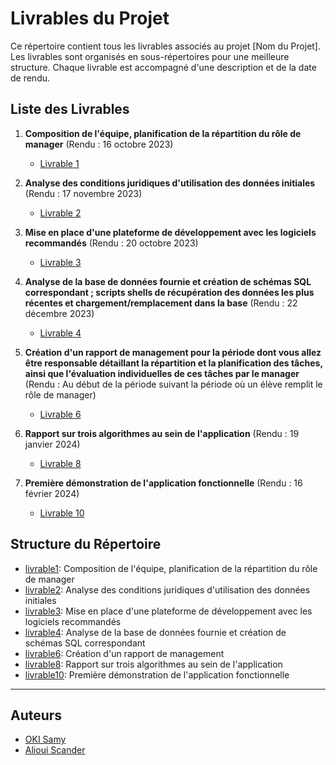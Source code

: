 # Livrables du Projet 

Ce répertoire contient tous les livrables associés au projet [Nom du Projet]. Les livrables sont organisés en sous-répertoires pour une meilleure structure. Chaque livrable est accompagné d'une description et de la date de rendu.

## Liste des Livrables

1. **Composition de l'équipe, planification de la répartition du rôle de manager** (Rendu : 16 octobre 2023)
   - [Livrable 1](./livrable1/README.md)

2. **Analyse des conditions juridiques d'utilisation des données initiales** (Rendu : 17 novembre 2023)
   - [Livrable 2](./livrable2/README.md)

3. **Mise en place d'une plateforme de développement avec les logiciels recommandés** (Rendu : 20 octobre 2023)
   - [Livrable 3](./livrable3/README.md)

4. **Analyse de la base de données fournie et création de schémas SQL correspondant ; scripts shells de récupération des données les plus récentes et chargement/remplacement dans la base** (Rendu : 22 décembre 2023)
   - [Livrable 4](./livrable4/README.md)


6. **Création d'un rapport de management pour la période dont vous allez être responsable détaillant la répartition et la planification des tâches, ainsi que l'évaluation individuelles de ces tâches par le manager** (Rendu : Au début de la période suivant la période où un élève remplit le rôle de manager)
   - [Livrable 6](./livrable6/README.md)


8. **Rapport sur trois algorithmes au sein de l'application** (Rendu : 19 janvier 2024)
   - [Livrable 8](./livrable8/README.md)

10. **Première démonstration de l'application fonctionnelle** (Rendu : 16 février 2024)
    - [Livrable 10](./livrable10/README.md)

## Structure du Répertoire

- [livrable1](./livrable1/): Composition de l'équipe, planification de la répartition du rôle de manager
- [livrable2](./livrable2/): Analyse des conditions juridiques d'utilisation des données initiales
- [livrable3](./livrable3/): Mise en place d'une plateforme de développement avec les logiciels recommandés
- [livrable4](./livrable4/): Analyse de la base de données fournie et création de schémas SQL correspondant
- [livrable6](./livrable6/): Création d'un rapport de management
- [livrable8](./livrable8/): Rapport sur trois algorithmes au sein de l'application
- [livrable10](./livrable10/): Première démonstration de l'application fonctionnelle



---

## Auteurs

- [OKI Samy](https://github.com/Samy93000)
- [Alioui Scander](https://github.com/a-scander)


